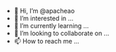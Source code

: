 - 👋 Hi, I’m @apacheao
- 👀 I’m interested in ...
- 🌱 I’m currently learning ...
- 💞️ I’m looking to collaborate on ...
- 📫 How to reach me ...

<!---
apacheao/apacheao is a ✨ special ✨ repository because its `README.md` (this file) appears on your GitHub profile.
You can click the Preview link to take a look at your changes.
--->
